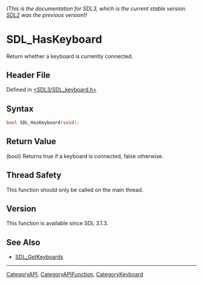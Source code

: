 ###### (This is the documentation for SDL3, which is the current stable version. [SDL2](https://wiki.libsdl.org/SDL2/) was the previous version!)
# SDL_HasKeyboard

Return whether a keyboard is currently connected.

## Header File

Defined in [<SDL3/SDL_keyboard.h>](https://github.com/libsdl-org/SDL/blob/main/include/SDL3/SDL_keyboard.h)

## Syntax

```c
bool SDL_HasKeyboard(void);
```

## Return Value

(bool) Returns true if a keyboard is connected, false otherwise.

## Thread Safety

This function should only be called on the main thread.

## Version

This function is available since SDL 3.1.3.

## See Also

- [SDL_GetKeyboards](SDL_GetKeyboards)

----
[CategoryAPI](CategoryAPI), [CategoryAPIFunction](CategoryAPIFunction), [CategoryKeyboard](CategoryKeyboard)


